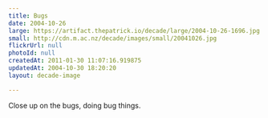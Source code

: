 ```yaml
---
title: Bugs
date: 2004-10-26
large: https://artifact.thepatrick.io/decade/large/2004-10-26-1696.jpg
small: http://cdn.m.ac.nz/decade/images/small/20041026.jpg
flickrUrl: null
photoId: null
createdAt: 2011-01-30 11:07:16.919875
updatedAt: 2004-10-30 18:20:20
layout: decade-image

---
```

Close up on the bugs, doing bug things.
